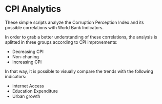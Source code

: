 # CPI Analytics
 
These simple scripts analyze the Corruption Perception Index and its possible correlations with World Bank Indicators.

In order to grab a better understanding of these correlations, the analysis is splitted in three groups according to CPI improvements:
* Decreasing CPI
* Non-chaning
* Increasing CPI

In that way, it is possible to visually compare the trends with the following indicators:
- Internet Access
- Education Expenditure
- Urban growth
